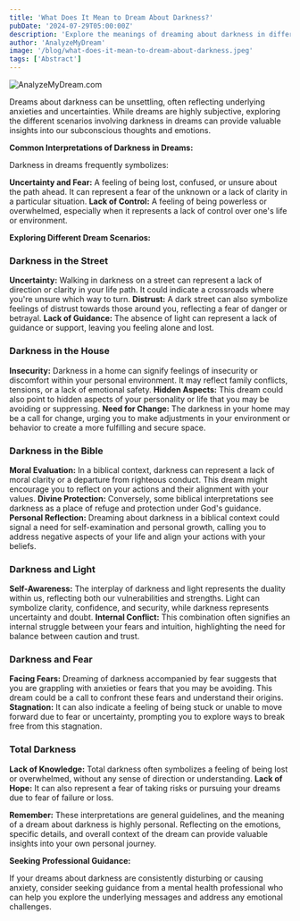 ```yaml
---
title: 'What Does It Mean to Dream About Darkness?'
pubDate: '2024-07-29T05:00:00Z'
description: 'Explore the meanings of dreaming about darkness in different contexts and what it can indicate about your emotional and psychological state.'
author: 'AnalyzeMyDream'
image: '/blog/what-does-it-mean-to-dream-about-darkness.jpeg'
tags: ['Abstract']
---
```


![AnalyzeMyDream.com](/blog/what-does-it-mean-to-dream-about-darkness.jpeg)


Dreams about darkness can be unsettling, often reflecting underlying anxieties and uncertainties. While dreams are highly subjective, exploring the different scenarios involving darkness in dreams can provide valuable insights into our subconscious thoughts and emotions. 

**Common Interpretations of Darkness in Dreams:**

Darkness in dreams frequently symbolizes:

**Uncertainty and Fear:** A feeling of being lost, confused, or unsure about the path ahead. It can represent a fear of the unknown or a lack of clarity in a particular situation.
**Lack of Control:**  A feeling of being powerless or overwhelmed, especially when it represents a lack of control over one's life or environment.

**Exploring Different Dream Scenarios:**

### Darkness in the Street

**Uncertainty:** Walking in darkness on a street can represent a lack of direction or clarity in your life path. It could indicate a crossroads where you're unsure which way to turn.
**Distrust:** A dark street can also symbolize feelings of distrust towards those around you, reflecting a fear of danger or betrayal.
**Lack of Guidance:** The absence of light can represent a lack of guidance or support, leaving you feeling alone and lost.

### Darkness in the House

**Insecurity:** Darkness in a home can signify feelings of insecurity or discomfort within your personal environment. It may reflect family conflicts, tensions, or a lack of emotional safety.
**Hidden Aspects:**  This dream could also point to hidden aspects of your personality or life that you may be avoiding or suppressing.
**Need for Change:**  The darkness in your home may be a call for change, urging you to make adjustments in your environment or behavior to create a more fulfilling and secure space.

### Darkness in the Bible

**Moral Evaluation:**  In a biblical context, darkness can represent a lack of moral clarity or a departure from righteous conduct. This dream might encourage you to reflect on your actions and their alignment with your values.
**Divine Protection:**  Conversely, some biblical interpretations see darkness as a place of refuge and protection under God's guidance.
**Personal Reflection:**  Dreaming about darkness in a biblical context could signal a need for self-examination and personal growth, calling you to address negative aspects of your life and align your actions with your beliefs.

### Darkness and Light

**Self-Awareness:** The interplay of darkness and light represents the duality within us, reflecting both our vulnerabilities and strengths. Light can symbolize clarity, confidence, and security, while darkness represents uncertainty and doubt.
**Internal Conflict:**  This combination often signifies an internal struggle between your fears and intuition, highlighting the need for balance between caution and trust. 

### Darkness and Fear

**Facing Fears:**  Dreaming of darkness accompanied by fear suggests that you are grappling with anxieties or fears that you may be avoiding. This dream could be a call to confront these fears and understand their origins.
**Stagnation:** It can also indicate a feeling of being stuck or unable to move forward due to fear or uncertainty, prompting you to explore ways to break free from this stagnation.

### Total Darkness

**Lack of Knowledge:**  Total darkness often symbolizes a feeling of being lost or overwhelmed, without any sense of direction or understanding.
**Lack of Hope:** It can also represent a fear of taking risks or pursuing your dreams due to fear of failure or loss.

**Remember:** These interpretations are general guidelines, and the meaning of a dream about darkness is highly personal. Reflecting on the emotions, specific details, and overall context of the dream can provide valuable insights into your own personal journey. 

**Seeking Professional Guidance:**

If your dreams about darkness are consistently disturbing or causing anxiety, consider seeking guidance from a mental health professional who can help you explore the underlying messages and address any emotional challenges.